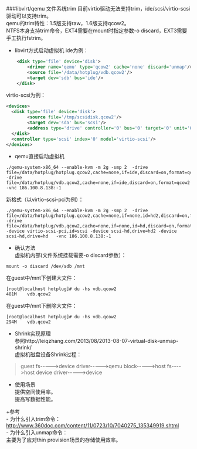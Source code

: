 ###libvirt/qemu  文件系统trim
目前virtio驱动无法支持trim，ide/scsi/virtio-scsi驱动可以支持trim。  
qemu的trim特性：1.5版支持raw，1.6版支持qcow2。  
NTFS本身支持trim命令，EXT4需要在mount时指定参数-o discard，EXT3需要手工执行fstrim。  
+ libvirt方式启动虚拟机
ide为例：  
```xml
    <disk type='file' device='disk'>
        <driver name='qemu' type='qcow2' cache='none' discard='unmap'/>
        <source file='/data/hotplug/vdb.qcow2'/>
        <target dev='sdb' bus='ide'/>
    </disk>
```
virtio-scsi为例：
```xml
<devices> 
  <disk type='file' device='disk'>
        <source file='/tmp/scsidisk.qcow2'/>
        <target dev='sda' bus='scsi'/>
        <address type='drive' controller='0' bus='0' target='0' unit='0'/>
  </disk>
  <controller type='scsi' index='0' model='virtio-scsi'/>     
</devices>
```

+ qemu直接启动虚拟机
```shell
./qemu-system-x86_64 --enable-kvm -m 2g -smp 2  -drive file=/data/hotplug/hotplug.qcow2,cache=none,if=ide,discard=on,format=qcow2 -drive file=/data/hotplug/vdb.qcow2,cache=none,if=ide,discard=on,format=qcow2  -vnc 186.100.8.138:-1
```
新格式（以virtio-scsi-pci为例）：  
```shell
./qemu-system-x86_64 --enable-kvm -m 2g -smp 2  -drive file=/data/hotplug/hotplug.qcow2,cache=none,if=none,id=hd2,discard=on,format=qcow2 -drive file=/data/hotplug/vdb.qcow2,cache=none,if=none,id=hd,discard=on,format=qcow2 -device virtio-scsi-pci,id=scsi -device scsi-hd,drive=hd2 -device scsi-hd,drive=hd   -vnc 186.100.8.138:-1
```

+ 确认方法  
虚拟机内部(文件系统挂载需要-o discard参数）：
```shell
mount -o discard /dev/sdb /mnt
```
在guest中/mnt下创建大文件：
```shell
[root@localhost hotplug]# du -hs vdb.qcow2
481M    vdb.qcow2
```
在guest中/mnt下删除大文件：
```shell
[root@localhost hotplug]# du -hs vdb.qcow2
294M    vdb.qcow2
```

+ Shrink实现原理  
参照http://leiqzhang.com/2013/08/2013-08-07-virtual-disk-unmap-shrink/   
虚拟机磁盘设备Shrink过程：  
>guest fs----->device driver----->qemu block----->host fs---->host device driver----->device

+ 使用场景    
提供空间使用率。  
提高写数据性能。  

+参考  
    - 为什么引入trim命令：  
http://www.360doc.com/content/11/0723/10/7040275_135349919.shtml  
    - 为什么引入unmap命令：  
主要为了应对thin provision场景的存储使用效率。  

